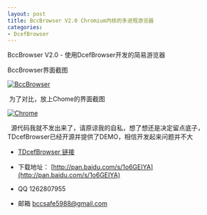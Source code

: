 ```yaml
---
layout: post
title: BccBrowser V2.0 Chromium内核的多进程游览器
categories:
- DcefBrowser
---
```

 
BccBrowser V2.0 - 使用DcefBrowser开发的简易游览器

BccBrowser界面截图

[![BccBrowser](../../../../../public/Image/2014/09/BccBrowser.jpg)](../../../../../public/Image/2014/09/BccBrowser.jpg)

 为了对比，放上Chome的界面截图

[![Chrome](../../../../../public/Image/2014/09/Chrome.jpg)](../../../../../public/Image/2014/09/Chrome.jpg)

 
源代码我就不发出来了，请原谅我的自私，想了想还是决定留点底子，TDcefBrowser已经开源并提供了DEMO，相信开发起来问题并不大

* [TDcefBrowser 链接](../../../../2015/04/08/DcefBrowser-Package-Dcef3/)

* 下载地址： [http://pan.baidu.com/s/1o6GEIYA](http://pan.baidu.com/s/1o6GEIYA)

* QQ 1262807955

* 邮箱 [bccsafe5988@gmail.com](bccsafe5988@gmail.com) 